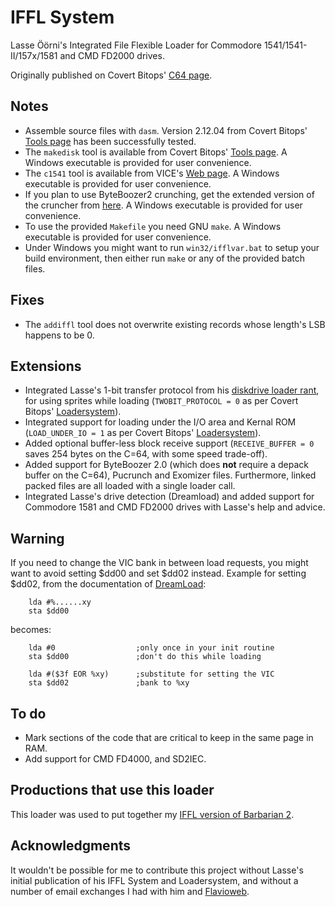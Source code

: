 # IFFL System
Lasse Öörni's Integrated File Flexible Loader for Commodore 1541/1541-II/157x/1581 and CMD FD2000 drives.

Originally published on Covert Bitops' [C64 page](https://cadaver.github.io/rants/iffl.html).

## Notes
- Assemble source files with `dasm`. Version 2.12.04 from Covert Bitops' [Tools page](https://cadaver.github.io/tools.html) has been successfully tested.
- The `makedisk` tool is available from Covert Bitops' [Tools page](https://cadaver.github.io/tools.html). A Windows executable is provided for user convenience.
- The `c1541` tool is available from VICE's [Web page](http://vice-emu.sourceforge.net/index.html#download). A Windows executable is provided for user convenience.
- If you plan to use ByteBoozer2 crunching, get the extended version of the cruncher from [here](https://github.com/luigidifraia/ByteBoozer2). A Windows executable is provided for user convenience.
- To use the provided `Makefile` you need GNU `make`. A Windows executable is provided for user convenience.
- Under Windows you might want to run `win32/ifflvar.bat` to setup your build environment, then either run `make` or any of the provided batch files.

## Fixes
- The `addiffl` tool does not overwrite existing records whose length's LSB happens to be 0.

## Extensions
- Integrated Lasse's 1-bit transfer protocol from his [diskdrive loader rant](https://cadaver.github.io/rants/irqload.html), for using sprites while loading (`TWOBIT_PROTOCOL = 0` as per Covert Bitops' [Loadersystem](https://cadaver.github.io/tools.html)).
- Integrated support for loading under the I/O area and Kernal ROM (`LOAD_UNDER_IO = 1` as per Covert Bitops' [Loadersystem](https://cadaver.github.io/tools.html)).
- Added optional buffer-less block receive support (`RECEIVE_BUFFER = 0` saves 254 bytes on the C=64, with some speed trade-off).
- Added support for ByteBoozer 2.0 (which does **not** require a depack buffer on the C=64), Pucrunch and Exomizer files. Furthermore, linked packed files are all loaded with a single loader call.
- Integrated Lasse's drive detection (Dreamload) and added support for Commodore 1581 and CMD FD2000 drives with Lasse's help and advice.

## Warning
If you need to change the VIC bank in between load requests, you might want to avoid setting $dd00 and set $dd02 instead.
Example for setting $dd02, from the documentation of [DreamLoad](https://csdb.dk/release/?id=6093):
```
    lda #%......xy
    sta $dd00
```
becomes:
```
    lda #0                  ;only once in your init routine
    sta $dd00               ;don't do this while loading

    lda #($3f EOR %xy)      ;substitute for setting the VIC
    sta $dd02               ;bank to %xy
```

## To do
- Mark sections of the code that are critical to keep in the same page in RAM.
- Add support for CMD FD4000, and SD2IEC.

## Productions that use this loader
This loader was used to put together my [IFFL version of Barbarian 2](https://www.luigidifraia.com/retroware/#IFFL_version_of_Barbarian_II_for_the_1541_disk_drive).

## Acknowledgments
It wouldn't be possible for me to contribute this project without Lasse's initial publication of his IFFL System and Loadersystem, and without a number of email exchanges I had with him and [Flavioweb](https://csdb.dk/scener/?id=23136).
